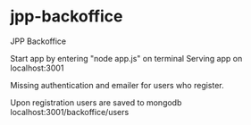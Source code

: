 # jpp-backoffice
JPP Backoffice

Start app by entering "node app.js" on terminal
Serving app on  localhost:3001

Missing authentication and emailer for users who register. 

Upon registration users are saved to mongodb localhost:3001/backoffice/users

